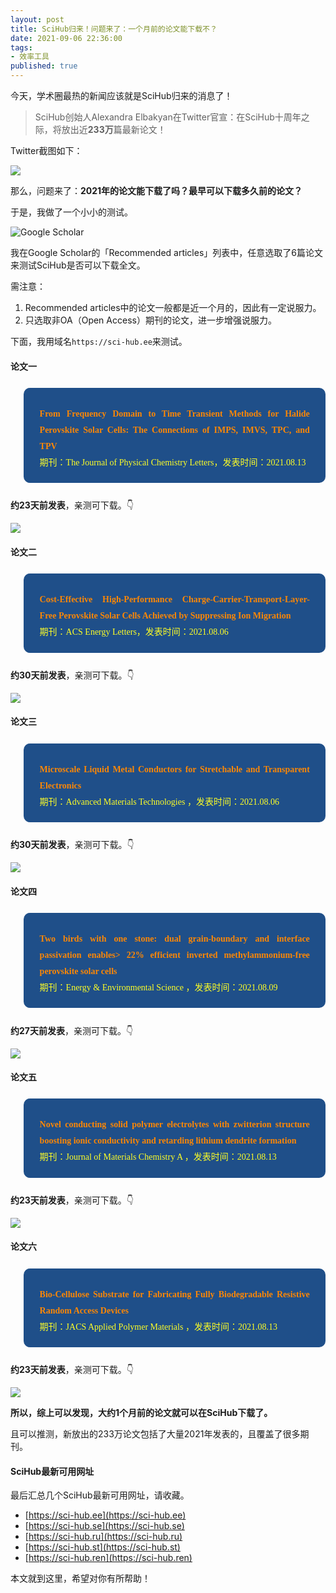 ```yaml
---
layout: post
title: SciHub归来！问题来了：一个月前的论文能下载不？
date: 2021-09-06 22:36:00
tags: 
- 效率工具
published: true
---
```




今天，学术圈最热的新闻应该就是SciHub归来的消息了！

> SciHub创始人Alexandra Elbakyan在Twitter官宣：在SciHub十周年之际，将放出近**233万**篇最新论文！

Twitter截图如下：

![](https://gitee.com/iseex/figurebed/raw/master/img/20210906184613.png)

那么，问题来了：**2021年的论文能下载了吗？最早可以下载多久前的论文？**

于是，我做了一个小小的测试。

![Google Scholar](https://gitee.com/iseex/figurebed/raw/master/img/20210906185408.png)

我在Google Scholar的「Recommended articles」列表中，任意选取了6篇论文来测试SciHub是否可以下载全文。

需注意：

1. Recommended articles中的论文一般都是近一个月的，因此有一定说服力。
2. 只选取非OA（Open Access）期刊的论文，进一步增强说服力。

下面，我用域名`https://sci-hub.ee`来测试。

#### 论文一


<blockquote data-tool="科技兽" style="border-top: none;border-right: none;border-bottom: none;font-size: 0.9em;background: url(https://figurebed-iseex.oss-cn-hangzhou.aliyuncs.com/img/20210519013028.png) 10px 10px / 40px no-repeat rgb(31,79,137);overflow: auto;color: inherit;border-left: 0px;padding: 1.2em 2em;margin-bottom: 2em;margin-top: 2em;text-align: center;border-radius: 10px;"><p style="font-family: Optima-Regular, Optima, PingFangSC-light, PingFangTC-light, &quot;PingFang SC&quot;, Cambria, Cochin, Georgia, Times, &quot;Times New Roman&quot;, serif;text-align: justify;line-height: 26px;margin-top: 1em;margin-bottom: 0.3em;font-size: 14px;color: rgb(255, 255, 38);"><strong style="color: #fc8705;">From Frequency Domain to Time Transient Methods for Halide Perovskite Solar Cells: The Connections of IMPS, IMVS, TPC, and TPV</strong><br  />期刊：The Journal of Physical Chemistry Letters，发表时间：2021.08.13</p></blockquote>

**约23天前发表**，亲测可下载。👇

![](https://gitee.com/iseex/figurebed/raw/master/img/20210906191409.png)


#### 论文二


<blockquote data-tool="科技兽" style="border-top: none;border-right: none;border-bottom: none;font-size: 0.9em;background: url(https://figurebed-iseex.oss-cn-hangzhou.aliyuncs.com/img/20210519013028.png) 10px 10px / 40px no-repeat rgb(31,79,137);overflow: auto;color: inherit;border-left: 0px;padding: 1.2em 2em;margin-bottom: 2em;margin-top: 2em;text-align: center;border-radius: 10px;"><p style="font-family: Optima-Regular, Optima, PingFangSC-light, PingFangTC-light, &quot;PingFang SC&quot;, Cambria, Cochin, Georgia, Times, &quot;Times New Roman&quot;, serif;text-align: justify;line-height: 26px;margin-top: 1em;margin-bottom: 0.3em;font-size: 14px;color: rgb(255, 255, 38);"><strong style="color: #fc8705;">Cost-Effective High-Performance Charge-Carrier-Transport-Layer-Free Perovskite Solar Cells Achieved by Suppressing Ion Migration</strong><br  />期刊：ACS Energy Letters，发表时间：2021.08.06</p></blockquote>

**约30天前发表**，亲测可下载。👇

![](https://gitee.com/iseex/figurebed/raw/master/img/20210906192127.png)


#### 论文三


<blockquote data-tool="科技兽" style="border-top: none;border-right: none;border-bottom: none;font-size: 0.9em;background: url(https://figurebed-iseex.oss-cn-hangzhou.aliyuncs.com/img/20210519013028.png) 10px 10px / 40px no-repeat rgb(31,79,137);overflow: auto;color: inherit;border-left: 0px;padding: 1.2em 2em;margin-bottom: 2em;margin-top: 2em;text-align: center;border-radius: 10px;"><p style="font-family: Optima-Regular, Optima, PingFangSC-light, PingFangTC-light, &quot;PingFang SC&quot;, Cambria, Cochin, Georgia, Times, &quot;Times New Roman&quot;, serif;text-align: justify;line-height: 26px;margin-top: 1em;margin-bottom: 0.3em;font-size: 14px;color: rgb(255, 255, 38);"><strong style="color: #fc8705;">Microscale Liquid Metal Conductors for Stretchable and Transparent Electronics</strong><br  />期刊：Advanced Materials Technologies
，发表时间：2021.08.06</p></blockquote>

**约30天前发表**，亲测可下载。👇

![](https://gitee.com/iseex/figurebed/raw/master/img/20210906192400.png)


#### 论文四


<blockquote data-tool="科技兽" style="border-top: none;border-right: none;border-bottom: none;font-size: 0.9em;background: url(https://figurebed-iseex.oss-cn-hangzhou.aliyuncs.com/img/20210519013028.png) 10px 10px / 40px no-repeat rgb(31,79,137);overflow: auto;color: inherit;border-left: 0px;padding: 1.2em 2em;margin-bottom: 2em;margin-top: 2em;text-align: center;border-radius: 10px;"><p style="font-family: Optima-Regular, Optima, PingFangSC-light, PingFangTC-light, &quot;PingFang SC&quot;, Cambria, Cochin, Georgia, Times, &quot;Times New Roman&quot;, serif;text-align: justify;line-height: 26px;margin-top: 1em;margin-bottom: 0.3em;font-size: 14px;color: rgb(255, 255, 38);"><strong style="color: #fc8705;">Two birds with one stone: dual grain-boundary and interface passivation enables> 22% efficient inverted methylammonium-free perovskite solar cells</strong><br  />期刊：Energy & Environmental Science
，发表时间：2021.08.09</p></blockquote>

**约27天前发表**，亲测可下载。👇

![](https://gitee.com/iseex/figurebed/raw/master/img/20210906192751.png)


#### 论文五


<blockquote data-tool="科技兽" style="border-top: none;border-right: none;border-bottom: none;font-size: 0.9em;background: url(https://figurebed-iseex.oss-cn-hangzhou.aliyuncs.com/img/20210519013028.png) 10px 10px / 40px no-repeat rgb(31,79,137);overflow: auto;color: inherit;border-left: 0px;padding: 1.2em 2em;margin-bottom: 2em;margin-top: 2em;text-align: center;border-radius: 10px;"><p style="font-family: Optima-Regular, Optima, PingFangSC-light, PingFangTC-light, &quot;PingFang SC&quot;, Cambria, Cochin, Georgia, Times, &quot;Times New Roman&quot;, serif;text-align: justify;line-height: 26px;margin-top: 1em;margin-bottom: 0.3em;font-size: 14px;color: rgb(255, 255, 38);"><strong style="color: #fc8705;">Novel conducting solid polymer electrolytes with zwitterion structure boosting ionic conductivity and retarding lithium dendrite formation</strong><br  />期刊：Journal of Materials Chemistry A
，发表时间：2021.08.13</p></blockquote>

**约23天前发表**，亲测可下载。👇

![](https://gitee.com/iseex/figurebed/raw/master/img/20210906193104.png)

#### 论文六


<blockquote data-tool="科技兽" style="border-top: none;border-right: none;border-bottom: none;font-size: 0.9em;background: url(https://figurebed-iseex.oss-cn-hangzhou.aliyuncs.com/img/20210519013028.png) 10px 10px / 40px no-repeat rgb(31,79,137);overflow: auto;color: inherit;border-left: 0px;padding: 1.2em 2em;margin-bottom: 2em;margin-top: 2em;text-align: center;border-radius: 10px;"><p style="font-family: Optima-Regular, Optima, PingFangSC-light, PingFangTC-light, &quot;PingFang SC&quot;, Cambria, Cochin, Georgia, Times, &quot;Times New Roman&quot;, serif;text-align: justify;line-height: 26px;margin-top: 1em;margin-bottom: 0.3em;font-size: 14px;color: rgb(255, 255, 38);"><strong style="color: #fc8705;">Bio-Cellulose Substrate for Fabricating Fully Biodegradable Resistive Random Access Devices</strong><br  />期刊：JACS Applied Polymer Materials
，发表时间：2021.08.13</p></blockquote>

**约23天前发表**，亲测可下载。👇

![](https://gitee.com/iseex/figurebed/raw/master/img/20210906193313.png)

**所以，综上可以发现，大约1个月前的论文就可以在SciHub下载了。**

且可以推测，新放出的233万论文包括了大量2021年发表的，且覆盖了很多期刊。

#### SciHub最新可用网址

最后汇总几个SciHub最新可用网址，请收藏。

- [https://sci-hub.ee](https://sci-hub.ee)
- [https://sci-hub.se](https://sci-hub.se)
- [https://sci-hub.ru](https://sci-hub.ru)
- [https://sci-hub.st](https://sci-hub.st)
- [https://sci-hub.ren](https://sci-hub.ren)

本文就到这里，希望对你有所帮助！

